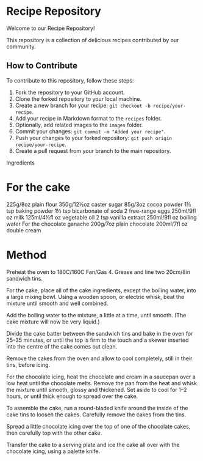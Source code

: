 # Recipe Repository

Welcome to our Recipe Repository! 

This repository is a collection of delicious recipes contributed by our community.

## How to Contribute

To contribute to this repository, follow these steps:
1. Fork the repository to your GitHub account.
2. Clone the forked repository to your local machine.
3. Create a new branch for your recipe: `git checkout -b recipe/your-recipe`.
4. Add your recipe in Markdown format to the `recipes` folder.
5. Optionally, add related images to the `images` folder.
6. Commit your changes: `git commit -m "Added your recipe"`.
7. Push your changes to your forked repository: `git push origin recipe/your-recipe`.
8. Create a pull request from your branch to the main repository.

Ingredients

For the cake
=====================
225g/8oz plain flour
350g/12½oz caster sugar
85g/3oz cocoa powder
1½ tsp baking powder
1½ tsp bicarbonate of soda
2 free-range eggs
250ml/9fl oz milk
125ml/4½fl oz vegetable oil
2 tsp vanilla extract
250ml/9fl oz boiling water
For the chocolate ganache
200g/7oz plain chocolate
200ml/7fl oz double cream

Method
============
Preheat the oven to 180C/160C Fan/Gas 4. Grease and line two 20cm/8in sandwich tins.

For the cake, place all of the cake ingredients, except the boiling water, into a large mixing bowl. Using a wooden spoon, or electric whisk, beat the mixture until smooth and well combined.

Add the boiling water to the mixture, a little at a time, until smooth. (The cake mixture will now be very liquid.)

Divide the cake batter between the sandwich tins and bake in the oven for 25–35 minutes, or until the top is firm to the touch and a skewer inserted into the centre of the cake comes out clean.

Remove the cakes from the oven and allow to cool completely, still in their tins, before icing.

For the chocolate icing, heat the chocolate and cream in a saucepan over a low heat until the chocolate melts. Remove the pan from the heat and whisk the mixture until smooth, glossy and thickened. Set aside to cool for 1–2 hours, or until thick enough to spread over the cake.

To assemble the cake, run a round-bladed knife around the inside of the cake tins to loosen the cakes. Carefully remove the cakes from the tins.

Spread a little chocolate icing over the top of one of the chocolate cakes, then carefully top with the other cake.

Transfer the cake to a serving plate and ice the cake all over with the chocolate icing, using a palette knife.


